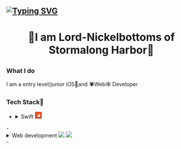 ## [![Typing SVG](https://readme-typing-svg.demolab.com?font=Sixtyfour+Convergence&pause=1000&color=F7721D&center=true&width=600&lines=INSERT+COIN(S)+TO+CONTINUE;Lord-Nickelbottoms)](https://git.io/typing-svg)
# <p align="center">🍜I am Lord-Nickelbottoms of Stormalong Harbor🍫</p>

### What I do
I am a entry level/junior iOS📱and 🕷️Web🕸️ Developer

### Tech Stack🧳
- <details>
    <summary>Swift <img src="./icons/swift.png" width="18" /> </summary>
    UIKit and SwiftUI (1 year)
</details>
- <details>
    <summary>Web development <img src="./icons/js-svgrepo-com" width="18" /> <img src="./icons/html-5-svgrepo-com" width="18" /> </summary>
    HTML, CSS, JavaScript (2 years)
</details>
- 
<!--
**Lord-Nickelbottoms/Lord-Nickelbottoms** is a ✨ _special_ ✨ repository because its `README.md` (this file) appears on your GitHub profile.

Here are some ideas to get you started:

- 🔭 I’m currently working on ...
- 🌱 I’m currently learning ...
- 👯 I’m looking to collaborate on ...
- 🤔 I’m looking for help with ...
- 💬 Ask me about ...
- 📫 How to reach me: ...
- 😄 Pronouns: ...
- ⚡ Fun fact: ...
-->
